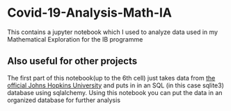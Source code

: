 # Covid-19-Analysis-Math-IA
This contains a jupyter notebook which I used to analyze data used in my Mathematical Exploration for the IB programme 


## Also useful for other projects
The first part of this notebook(up to the 6th cell) just takes data from [the official Johns Hopkins University](https://github.com/CSSEGISandData/COVID-19) and puts in in an SQL (in this case sqlite3) database using sqlalchemy. Using this notebook you can put the data in an organized database for further analysis